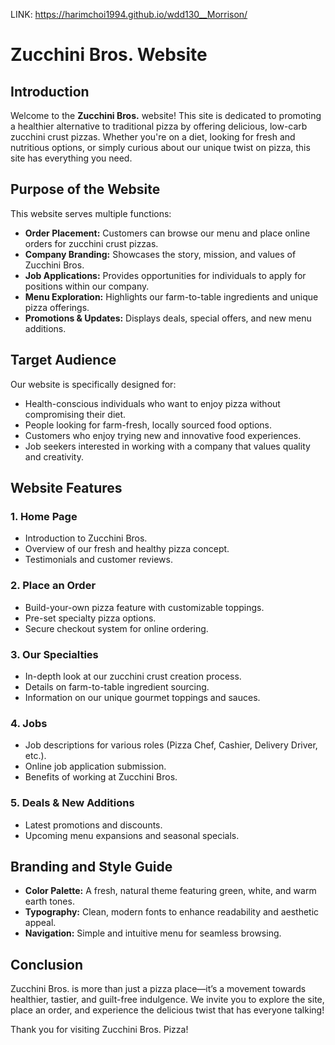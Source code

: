 LINK: https://harimchoi1994.github.io/wdd130__Morrison/
# Zucchini Bros. Website

## Introduction
Welcome to the **Zucchini Bros.** website! This site is dedicated to promoting a healthier alternative to traditional pizza by offering delicious, low-carb zucchini crust pizzas. Whether you're on a diet, looking for fresh and nutritious options, or simply curious about our unique twist on pizza, this site has everything you need.

## Purpose of the Website
This website serves multiple functions:
- **Order Placement:** Customers can browse our menu and place online orders for zucchini crust pizzas.
- **Company Branding:** Showcases the story, mission, and values of Zucchini Bros.
- **Job Applications:** Provides opportunities for individuals to apply for positions within our company.
- **Menu Exploration:** Highlights our farm-to-table ingredients and unique pizza offerings.
- **Promotions & Updates:** Displays deals, special offers, and new menu additions.

## Target Audience
Our website is specifically designed for:
- Health-conscious individuals who want to enjoy pizza without compromising their diet.
- People looking for farm-fresh, locally sourced food options.
- Customers who enjoy trying new and innovative food experiences.
- Job seekers interested in working with a company that values quality and creativity.

## Website Features
### 1. **Home Page**
- Introduction to Zucchini Bros.
- Overview of our fresh and healthy pizza concept.
- Testimonials and customer reviews.

### 2. **Place an Order**
- Build-your-own pizza feature with customizable toppings.
- Pre-set specialty pizza options.
- Secure checkout system for online ordering.

### 3. **Our Specialties**
- In-depth look at our zucchini crust creation process.
- Details on farm-to-table ingredient sourcing.
- Information on our unique gourmet toppings and sauces.

### 4. **Jobs**
- Job descriptions for various roles (Pizza Chef, Cashier, Delivery Driver, etc.).
- Online job application submission.
- Benefits of working at Zucchini Bros.

### 5. **Deals & New Additions**
- Latest promotions and discounts.
- Upcoming menu expansions and seasonal specials.

## Branding and Style Guide
- **Color Palette:** A fresh, natural theme featuring green, white, and warm earth tones.
- **Typography:** Clean, modern fonts to enhance readability and aesthetic appeal.
- **Navigation:** Simple and intuitive menu for seamless browsing.

## Conclusion
Zucchini Bros. is more than just a pizza place—it’s a movement towards healthier, tastier, and guilt-free indulgence. We invite you to explore the site, place an order, and experience the delicious twist that has everyone talking!

Thank you for visiting Zucchini Bros. Pizza!
